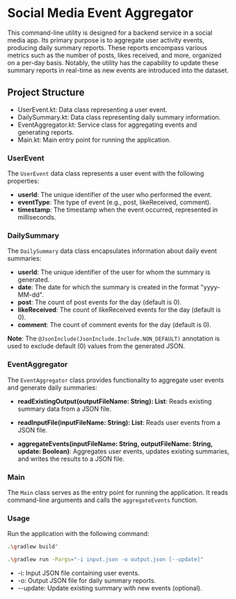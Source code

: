 # Social Media Event Aggregator

This command-line utility is designed for a backend service in a social media app. Its primary purpose is to aggregate user activity events, producing daily summary reports. These reports encompass various metrics such as the number of posts, likes received, and more, organized on a per-day basis. Notably, the utility has the capability to update these summary reports in real-time as new events are introduced into the dataset.

## Project Structure

* UserEvent.kt: Data class representing a user event.
* DailySummary.kt: Data class representing daily summary information.
* EventAggregator.kt: Service class for aggregating events and generating reports.
* Main.kt: Main entry point for running the application.

### UserEvent

The `UserEvent` data class represents a user event with the following properties:

- **userId**: The unique identifier of the user who performed the event.
- **eventType**: The type of event (e.g., post, likeReceived, comment).
- **timestamp**: The timestamp when the event occurred, represented in milliseconds.

### DailySummary

The `DailySummary` data class encapsulates information about daily event summaries:

- **userId**: The unique identifier of the user for whom the summary is generated.
- **date**: The date for which the summary is created in the format "yyyy-MM-dd".
- **post**: The count of post events for the day (default is 0).
- **likeReceived**: The count of likeReceived events for the day (default is 0).
- **comment**: The count of comment events for the day (default is 0).

**Note**: The `@JsonInclude(JsonInclude.Include.NON_DEFAULT)` annotation is used to exclude default (0) values from the generated JSON.

### EventAggregator

The `EventAggregator` class provides functionality to aggregate user events and generate daily summaries:

- **readExistingOutput(outputFileName: String): List<DailySummary>**: Reads existing summary data from a JSON file.

- **readInputFile(inputFileName: String): List<UserEvent>**: Reads user events from a JSON file.

- **aggregateEvents(inputFileName: String, outputFileName: String, update: Boolean)**: Aggregates user events, updates existing summaries, and writes the results to a JSON file.

### Main

The `Main` class serves as the entry point for running the application. It reads command-line arguments and calls the `aggregateEvents` function.

### Usage

Run the application with the following command:

```bash
.\gradlew build"
```

```bash
.\gradlew run -Pargs="-i input.json -o output.json [--update]"
```

* -i: Input JSON file containing user events.
* -o: Output JSON file for daily summary reports.
* --update: Update existing summary with new events (optional).
